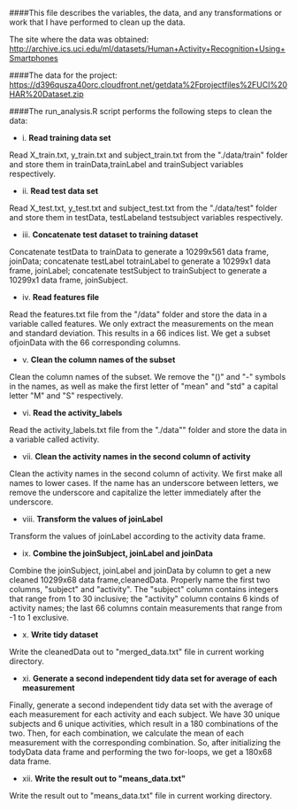 ####This file describes the variables, the data, and any transformations or work that I have performed to clean up the data.

The site where the data was obtained:
http://archive.ics.uci.edu/ml/datasets/Human+Activity+Recognition+Using+Smartphones

####The data for the project:
https://d396qusza40orc.cloudfront.net/getdata%2Fprojectfiles%2FUCI%20HAR%20Dataset.zip

####The run_analysis.R script performs the following steps to clean the data:

- i.	**Read training data set**

Read X_train.txt, y_train.txt and subject_train.txt from the "./data/train" folder and store them in trainData,trainLabel and trainSubject variables respectively.

- ii.		**Read test data set**

Read X_test.txt, y_test.txt and subject_test.txt from the "./data/test" folder and store them in testData, testLabeland testsubject variables respectively.

- iii.	**Concatenate test dataset to training dataset**

Concatenate testData to trainData to generate a 10299x561 data frame, joinData; concatenate testLabel totrainLabel to generate a 10299x1 data frame, joinLabel; concatenate testSubject to trainSubject to generate a 10299x1 data frame, joinSubject.

- iv.	**Read features file**

Read the features.txt file from the "/data" folder and store the data in a variable called features. We only extract the measurements on the mean and standard deviation. This results in a 66 indices list. We get a subset ofjoinData with the 66 corresponding columns.

- v.	**Clean the column names of the subset**

Clean the column names of the subset. We remove the "()" and "-" symbols in the names, as well as make the first letter of "mean" and "std" a capital letter "M" and "S" respectively.

- vi.	**Read the activity_labels**

Read the activity_labels.txt file from the "./data"" folder and store the data in a variable called activity.

- vii.	**Clean the activity names in the second column of activity**

Clean the activity names in the second column of activity. We first make all names to lower cases. If the name has an underscore between letters, we remove the underscore and capitalize the letter immediately after the underscore.

- viii.	**Transform the values of joinLabel**

Transform the values of joinLabel according to the activity data frame.

- ix.	**Combine the joinSubject, joinLabel and joinData**

Combine the joinSubject, joinLabel and joinData by column to get a new cleaned 10299x68 data frame,cleanedData. Properly name the first two columns, "subject" and "activity". The "subject" column contains integers that range from 1 to 30 inclusive; the "activity" column contains 6 kinds of activity names; the last 66 columns contain measurements that range from -1 to 1 exclusive.

- x.	**Write tidy dataset**

Write the cleanedData out to "merged_data.txt" file in current working directory.

- xi.	**Generate a second independent tidy data set for average of each measurement**

Finally, generate a second independent tidy data set with the average of each measurement for each activity and each subject. We have 30 unique subjects and 6 unique activities, which result in a 180 combinations of the two. Then, for each combination, we calculate the mean of each measurement with the corresponding combination. So, after initializing the todyData data frame and performing the two for-loops, we get a 180x68 data frame.

- xii.	**Write the result out to "means_data.txt"**

Write the result out to "means_data.txt" file in current working directory.
